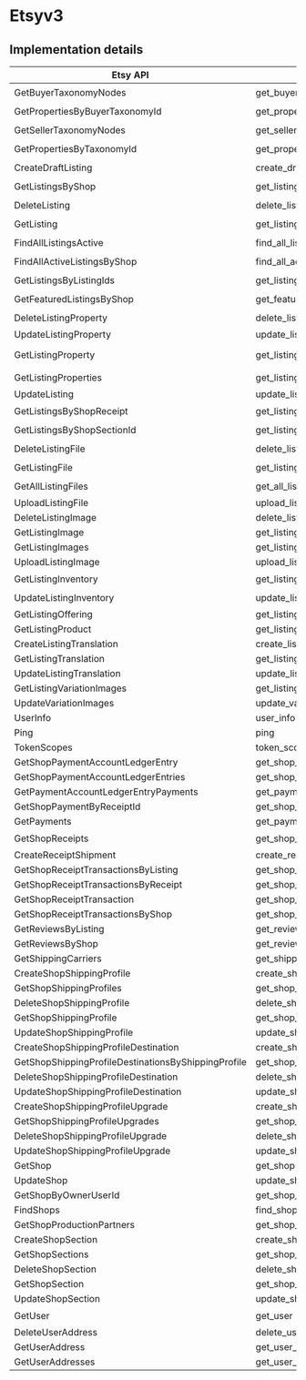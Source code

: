 # Etsyv3 

## Implementation details


| **Etsy API**                                        | **Package API**                                            | **Implemented**        |
|-----------------------------------------------------|------------------------------------------------------------|------------------------|
| GetBuyerTaxonomyNodes                               | get_buyer_taxonomy_nodes                                   | ✔️                     |
| GetPropertiesByBuyerTaxonomyId                      | get_properties_by_buyer_taxonomy_id                        | ✔️                     |
| GetSellerTaxonomyNodes                              | get_seller_taxonomy_nodes                                  | ✔️                     |
| GetPropertiesByTaxonomyId                           | get_properties_by_taxonomy_id                              | ✔️                     |
| CreateDraftListing                                  | create_draft_listing                                       | ✔️                     |
| GetListingsByShop                                   | get_listings_by_shop                                       | ✔️                     |
| DeleteListing                                       | delete_listing                                             | ✔️                     |
| GetListing                                          | get_listing                                                | ✔️                     |
| FindAllListingsActive                               | find_all_listings_active                                   | ✔️                     |
| FindAllActiveListingsByShop                         | find_all_active_listings_by_shop                           | ✔️                     |
| GetListingsByListingIds                             | get_listings_by_listing_ids                                | ✔️                     |
| GetFeaturedListingsByShop                           | get_featured_listings_by_shop                              | ✔️                     |
| DeleteListingProperty                               | delete_listing_property                                    | ✔️                     |
| UpdateListingProperty                               | update_listing_property                                    | ❌                      |
| GetListingProperty                                  | get_listing_property                                       | ❌ (501 only from Etsy) |
| GetListingProperties                                | get_listing_properties                                     | ✔️                     |
| UpdateListing                                       | update_listing                                             | ❌                      |
| GetListingsByShopReceipt                            | get_listings_by_shop_receipt                               | ✔️                     |
| GetListingsByShopSectionId                          | get_listings_by_shop_section_id                            | ✔️                     |
| DeleteListingFile                                   | delete_listing_file                                        | ✔️                     |
| GetListingFile                                      | get_listing_file                                           | ✔️                     |
| GetAllListingFiles                                  | get_all_listing_files                                      | ✔️                     |
| UploadListingFile                                   | upload_listing_file                                        | ❌                      |
| DeleteListingImage                                  | delete_listing_image                                       | ❌                      |
| GetListingImage                                     | get_listing_image                                          | ❌                      |
| GetListingImages                                    | get_listing_images                                         | ❌                      |
| UploadListingImage                                  | upload_listing_image                                       | ❌                      |
| GetListingInventory                                 | get_listing_inventory                                      | ✔️                     |
| UpdateListingInventory                              | update_listing_inventory                                   | ✔️                     |
| GetListingOffering                                  | get_listing_offering                                       | ❌                      |
| GetListingProduct                                   | get_listing_product                                        | ❌                      |
| CreateListingTranslation                            | create_listing_translation                                 | ❌                      |
| GetListingTranslation                               | get_listing_translation                                    | ❌                      |
| UpdateListingTranslation                            | update_listing_translation                                 | ❌                      |
| GetListingVariationImages                           | get_listing_variation_images                               | ❌                      |
| UpdateVariationImages                               | update_variation_images                                    | ❌                      |
| UserInfo                                            | user_info                                                  | ❌                      |
| Ping                                                | ping                                                       | ❌                      |
| TokenScopes                                         | token_scopes                                               | ❌                      |
| GetShopPaymentAccountLedgerEntry                    | get_shop_payment_account_ledger_entry                      | ❌                      |
| GetShopPaymentAccountLedgerEntries                  | get_shop_payment_account_ledger_entries                    | ❌                      |
| GetPaymentAccountLedgerEntryPayments                | get_payment_account_ledger_entry_payments                  | ❌                      |
| GetShopPaymentByReceiptId                           | get_shop_payment_by_receipt_id                             | ❌                      |
| GetPayments                                         | get_payments                                               | ❌                      |
| GetShopReceipts                                     | get_shop_receipts                                          | ✔️                     |
| CreateReceiptShipment                               | create_receipt_shipment                                    | ❌                      |
| GetShopReceiptTransactionsByListing                 | get_shop_receipt_transactions_by_listing                   | ❌                      |
| GetShopReceiptTransactionsByReceipt                 | get_shop_receipt_transactions_by_receipt                   | ❌                      |
| GetShopReceiptTransaction                           | get_shop_receipt_transaction                               | ❌                      |
| GetShopReceiptTransactionsByShop                    | get_shop_receipt_transactions_by_shop                      | ❌                      |
| GetReviewsByListing                                 | get_reviews_by_listing                                     | ❌                      |
| GetReviewsByShop                                    | get_reviews_by_shop                                        | ❌                      |
| GetShippingCarriers                                 | get_shipping_carriers                                      | ❌                      |
| CreateShopShippingProfile                           | create_shop_shipping_profile                               | ❌                      |
| GetShopShippingProfiles                             | get_shop_shipping_profiles                                 | ❌                      |
| DeleteShopShippingProfile                           | delete_shop_shipping_profile                               | ❌                      |
| GetShopShippingProfile                              | get_shop_shipping_profile                                  | ❌                      |
| UpdateShopShippingProfile                           | update_shop_shipping_profile                               | ❌                      |
| CreateShopShippingProfileDestination                | create_shop_shipping_profile_destination                   | ❌                      |
| GetShopShippingProfileDestinationsByShippingProfile | get_shop_shipping_profile_destinations_by_shipping_profile | ❌                      |
| DeleteShopShippingProfileDestination                | delete_shop_shipping_profile_destination                   | ❌                      |
| UpdateShopShippingProfileDestination                | update_shop_shipping_profile_destination                   | ❌                      |
| CreateShopShippingProfileUpgrade                    | create_shop_shipping_profile_upgrade                       | ❌                      |
| GetShopShippingProfileUpgrades                      | get_shop_shipping_profile_upgrades                         | ❌                      |
| DeleteShopShippingProfileUpgrade                    | delete_shop_shipping_profile_upgrade                       | ❌                      |
| UpdateShopShippingProfileUpgrade                    | update_shop_shipping_profile_upgrade                       | ❌                      |
| GetShop                                             | get_shop                                                   | ❌                      |
| UpdateShop                                          | update_shop                                                | ❌                      |
| GetShopByOwnerUserId                                | get_shop_by_owner_user_id                                  | ❌                      |
| FindShops                                           | find_shops                                                 | ❌                      |
| GetShopProductionPartners                           | get_shop_production_partners                               | ❌                      |
| CreateShopSection                                   | create_shop_section                                        | ❌                      |
| GetShopSections                                     | get_shop_sections                                          | ❌                      |
| DeleteShopSection                                   | delete_shop_section                                        | ❌                      |
| GetShopSection                                      | get_shop_section                                           | ❌                      |
| UpdateShopSection                                   | update_shop_section                                        | ❌                      |
| GetUser                                             | get_user                                                   | ✔️ ️                   |
| DeleteUserAddress                                   | delete_user_address                                        | ❌                      |
| GetUserAddress                                      | get_user_address                                           | ❌                      |
| GetUserAddresses                                    | get_user_addresses                                         | ❌                      |




